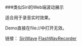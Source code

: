 ###类似Siri的Web端波动展示

适合用于录音实时效果。

Demo直接在file://中打开无效。

链接：
	[SiriWave](https://github.com/CaffeinaLab/SiriWaveJS)
	[FlashWavRecorder](https://github.com/michalstocki/FlashWavRecorder)